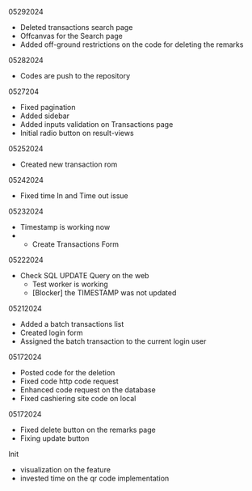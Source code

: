 05292024
- Deleted transactions search page
- Offcanvas for the Search page
- Added off-ground restrictions on the code for deleting the remarks

05282024
- Codes are push to the repository

0527204
- Fixed pagination
- Added sidebar
- Added inputs validation on Transactions page
- Initial radio button on result-views


05252024
- Created new transaction rom

05242024
- Fixed time In and Time out issue

05232024
- Timestamp is working now
- * Create Transactions Form

05222024
- Check SQL UPDATE Query on the web
  - Test worker is working
  - [Blocker] the TIMESTAMP was not updated


05212024
- Added a batch transactions list
- Created login form
- Assigned the batch transaction to the current login user 


05172024
- Posted code for the deletion
- Fixed code http code request
- Enhanced code request on the database
- Fixed cashiering site code on local

05172024
- Fixed delete button on the remarks page
- Fixing update button


Init
- visualization on the feature
- invested time on the qr code implementation
